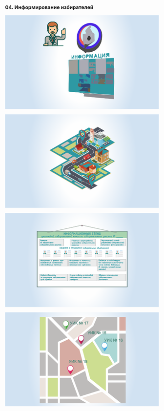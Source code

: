 ### 04. Информирование избирателей

![ [Урок 4.1 - Правовая основа, цели, сроки информирования ](#lesson-4.4.1) ](./4.4.1.svg)

![ [Урок 4.2 - Организация работы участковой избирательной комиссии по информированию избирателей. Формы информирования избирателей ](#lesson-4.4.2) ](./4.4.2.svg)

![ [Урок 4.3 - Информационные материалы, размещаемые в помещении для голосования. Требования к содержанию информационных материалов, размещаемых на избирательном участке ](#lesson-4.4.3) ](./4.4.3.svg)

![ [Урок 4.4 - Участие органов местного самоуправления в информировании избирателей ](#lesson-4.4.4) ](./4.4.4.svg)
